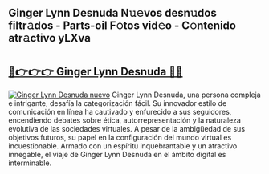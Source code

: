 ## Ginger Lynn Desnuda N𝚞𝚎vos desn𝚞dos filtr𝚊dos - Parts-oiI F𝚘tos vid𝚎o - C𝚘ntenido atr𝚊ctivo yLXva

# <h2><a href="http://mbcj6o.tromn.icu/?c=Ginger+Lynn+Desnuda">🔗👉👉👉 Ginger Lynn Desnuda 🔗🔗</a></h2>

[![Ginger Lynn Desnuda nuevo](https://i.imgur.com/pEAQMta.gif)](http://mbcj6o.tromn.icu/?c=Ginger+Lynn+Desnuda)
Ginger Lynn Desnuda, una persona compleja e intrigante, desafía la categorización fácil. Su innovador estilo de comunicación en línea ha cautivado y enfurecido a sus seguidores, encendiendo debates sobre ética, autorrepresentación y la naturaleza evolutiva de las sociedades virtuales. A pesar de la ambigüedad de sus objetivos futuros, su papel en la configuración del mundo virtual es incuestionable. Armado con un espíritu inquebrantable y un atractivo innegable, el viaje de Ginger Lynn Desnuda en el ámbito digital es interminable.

